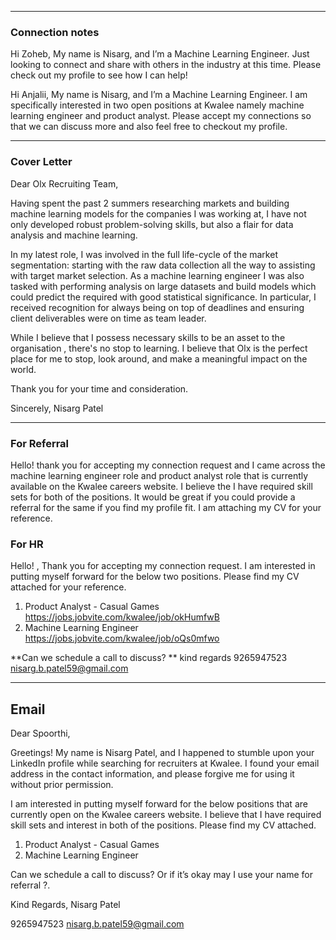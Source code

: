 ----
### Connection notes

Hi Zoheb, My name is Nisarg, and I’m a Machine Learning Engineer. Just looking to connect and share with others in the industry at this time. Please check out my profile to see how I can help!

Hi Anjalii, My name is Nisarg, and I’m a Machine Learning Engineer. I am specifically interested in two open positions at Kwalee namely machine learning engineer and product analyst. Please accept my connections so that we can discuss more and also feel free to checkout my profile. 


---
### Cover Letter 

Dear Olx Recruiting Team,

Having spent the past 2 summers researching markets and building machine learning models for the companies I was working at, I have not only developed robust problem-solving skills, but also a flair for data analysis and machine learning.

In my latest role, I was involved in the full life-cycle of the market segmentation: starting with the raw data collection all the way to assisting with target market selection. As a machine learning engineer I was also tasked with performing analysis on large datasets and build models which could predict the required with good statistical significance. In particular, I received recognition for always being on top of deadlines and ensuring client deliverables were on time as team leader.

While I believe that I possess necessary skills to be an asset to the organisation , there's no stop to learning. I believe that Olx is the perfect place for me to stop, look around, and make a meaningful impact on the world. 

Thank you for your time and consideration.

Sincerely,
Nisarg Patel

---

### For Referral
Hello! thank you for accepting my connection request and I came across the machine learning engineer role and product analyst role that is currently available on the Kwalee careers website. I believe the I have required skill sets for both of the positions. It would be great if you could provide a referral for the same if you find my profile fit. I am attaching my CV for your reference. 

### For HR 

Hello! , Thank you for accepting my connection request. I am interested in putting myself forward for the below two positions. Please find my CV attached for your reference. 

1. Product Analyst - Casual Games https://jobs.jobvite.com/kwalee/job/okHumfwB
2. Machine Learning Engineer https://jobs.jobvite.com/kwalee/job/oQs0mfwo

**Can we schedule a call to discuss? ** 
kind regards
9265947523
nisarg.b.patel59@gmail.com


---

## Email

Dear Spoorthi,

Greetings! My name is Nisarg Patel, and I happened to stumble upon your LinkedIn profile while searching for recruiters at Kwalee. I found your email address in the contact information, and please forgive me for using it without prior permission.

I am interested in putting myself forward for the below positions that are currently open on the Kwalee careers website. I believe that I have required skill sets and interest in both of the positions. Please find my CV attached.

1. Product Analyst - Casual Games
2. Machine Learning Engineer

Can we schedule a call to discuss? Or if it’s okay may I use your name for referral ?.

Kind Regards,
Nisarg Patel

9265947523
nisarg.b.patel59@gmail.com
